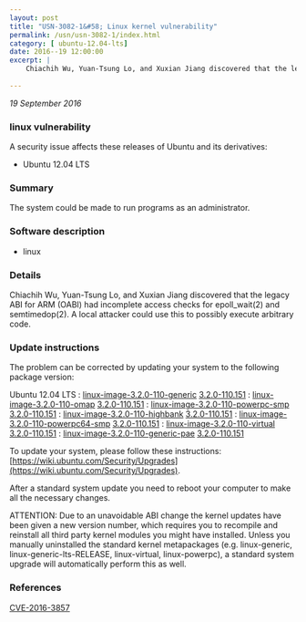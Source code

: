 ```yaml
---
layout: post
title: "USN-3082-1&#58; Linux kernel vulnerability"
permalink: /usn/usn-3082-1/index.html
category: [ ubuntu-12.04-lts]
date: 2016--19 12:00:00
excerpt: |
    Chiachih Wu, Yuan-Tsung Lo, and Xuxian Jiang discovered that the legacy ABI for ARM (OABI) had incomplete access checks for epoll_wait(2) and semtimedop(2). A local attacker could use this to possibly execute arbitrary code. 
    
--- 
```

 
 

*19 September 2016*

### linux vulnerability

A security issue affects these releases of Ubuntu and its derivatives:

* Ubuntu 12.04 LTS

### Summary

The system could be made to run programs as an administrator. 

### Software description

* linux 

### Details

Chiachih Wu, Yuan-Tsung Lo, and Xuxian Jiang discovered that the legacy ABI for ARM (OABI) had incomplete access checks for epoll_wait(2) and semtimedop(2). A local attacker could use this to possibly execute arbitrary code. 

### Update instructions

The problem can be corrected by updating your system to the following package version:

Ubuntu 12.04 LTS
 : [linux-image-3.2.0-110-generic](https://launchpad.net/ubuntu/+source/linux) <span> [3.2.0-110.151](https://launchpad.net/ubuntu/+source/linux/3.2.0-110.151) </span> 
 : [linux-image-3.2.0-110-omap](https://launchpad.net/ubuntu/+source/linux) <span> [3.2.0-110.151](https://launchpad.net/ubuntu/+source/linux/3.2.0-110.151) </span> 
 : [linux-image-3.2.0-110-powerpc-smp](https://launchpad.net/ubuntu/+source/linux) <span> [3.2.0-110.151](https://launchpad.net/ubuntu/+source/linux/3.2.0-110.151) </span> 
 : [linux-image-3.2.0-110-highbank](https://launchpad.net/ubuntu/+source/linux) <span> [3.2.0-110.151](https://launchpad.net/ubuntu/+source/linux/3.2.0-110.151) </span> 
 : [linux-image-3.2.0-110-powerpc64-smp](https://launchpad.net/ubuntu/+source/linux) <span> [3.2.0-110.151](https://launchpad.net/ubuntu/+source/linux/3.2.0-110.151) </span> 
 : [linux-image-3.2.0-110-virtual](https://launchpad.net/ubuntu/+source/linux) <span> [3.2.0-110.151](https://launchpad.net/ubuntu/+source/linux/3.2.0-110.151) </span> 
 : [linux-image-3.2.0-110-generic-pae](https://launchpad.net/ubuntu/+source/linux) <span> [3.2.0-110.151](https://launchpad.net/ubuntu/+source/linux/3.2.0-110.151) </span> 

To update your system, please follow these instructions: [https://wiki.ubuntu.com/Security/Upgrades](https://wiki.ubuntu.com/Security/Upgrades).

After a standard system update you need to reboot your computer to make all the necessary changes.

ATTENTION: Due to an unavoidable ABI change the kernel updates have been given a new version number, which requires you to recompile and reinstall all third party kernel modules you might have installed. Unless you manually uninstalled the standard kernel metapackages (e.g. linux-generic, linux-generic-lts-RELEASE, linux-virtual, linux-powerpc), a standard system upgrade will automatically perform this as well. 

### References

 
 [CVE-2016-3857](http://people.ubuntu.com/~ubuntu-security/cve/CVE-2016-3857)
 

